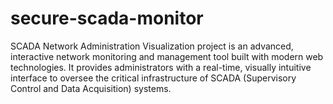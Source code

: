 # secure-scada-monitor
SCADA Network Administration Visualization project is an advanced, interactive network monitoring and management tool built with modern web technologies. It provides administrators with a real-time, visually intuitive interface to oversee the critical infrastructure of SCADA (Supervisory Control and Data Acquisition) systems.
